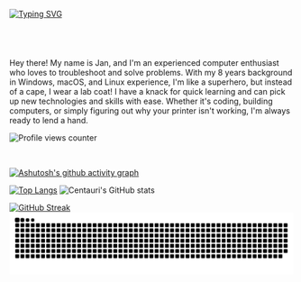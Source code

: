 [![Typing SVG](https://readme-typing-svg.demolab.com?font=Open+Sans&weight=900&size=34&pause=1000&width=435&lines=The+Architect;Nokrato;JanGyga;The+Guy)](https://nokrato.github.io/)<h1></h1>
<br>

<span onclick="location.href='https://nokrato.github.io/';" style="cursor: pointer; text-decoration: none; color: inherit;">Hey there! My name is Jan, and I'm an experienced computer enthusiast who loves to troubleshoot and solve problems. With my 8 years background in Windows, macOS, and Linux experience, I'm like a superhero, but instead of a cape, I wear a lab coat! I have a knack for quick learning and can pick up new technologies and skills with ease. Whether it's coding, building computers, or simply figuring out why your printer isn't working, I'm always ready to lend a hand.</span>


![Profile views counter](https://komarev.com/ghpvc/?username=nokrato&&style=flat-square)  






<br>

[![Ashutosh's github activity graph](https://github-readme-activity-graph.cyclic.app/graph?username=Nokrato&theme=github-compact)](https://github.com/Nokrato/github-readme-activity-graph)

[![Top Langs](https://github-readme-stats.vercel.app/api/top-langs/?username=Nokrato&layout=compact&theme=react)](https://github.com/anuraghazra/github-readme-stats) ![Centauri's GitHub stats](https://github-readme-stats.vercel.app/api?username=Nokrato&theme=react&show_icons=true)

[![GitHub Streak](https://github-readme-streak-stats.herokuapp.com?user=Nokrato&theme=gruvbox&hide_border=true&date_format=M%20j%5B%2C%20Y%5D&background=FFFFFF00&ring=494963&dates=DFF9FF)](https://git.io/streak-stats)
  <img src="https://github.com/Nokrato/Nokrato/blob/output/github-contribution-grid-snake.svg" alt="commit-snake">

